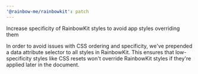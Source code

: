 ```yaml
---
'@rainbow-me/rainbowkit': patch
---
```


Increase specificity of RainbowKit styles to avoid app styles overriding them

In order to avoid issues with CSS ordering and specificity, we've prepended a data attribute selector to all styles in RainbowKit. This ensures that low-specificity styles like CSS resets won't override RainbowKit styles if they're applied later in the document.

